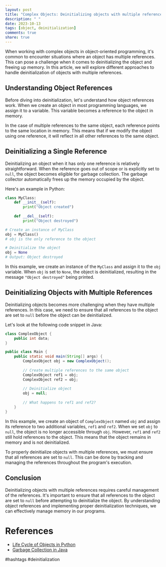 ```yaml
---
layout: post
title: "Complex Objects: Deinitializing objects with multiple references"
description: " "
date: 2023-10-13
tags: [object, deinitialization]
comments: true
share: true
---
```


When working with complex objects in object-oriented programming, it's common to encounter situations where an object has multiple references. This can pose a challenge when it comes to deinitializing the object and freeing up memory. In this article, we will explore different approaches to handle deinitialization of objects with multiple references.

## Understanding Object References ##

Before diving into deinitialization, let's understand how object references work. When we create an object in most programming languages, we assign it to a variable. This variable becomes a reference to the object in memory. 

In the case of multiple references to the same object, each reference points to the same location in memory. This means that if we modify the object using one reference, it will reflect in all other references to the same object.

## Deinitializing a Single Reference ##

Deinitializing an object when it has only one reference is relatively straightforward. When the reference goes out of scope or is explicitly set to `null`, the object becomes eligible for garbage collection. The garbage collector automatically frees up the memory occupied by the object.

Here's an example in Python:

```python
class MyClass:
    def __init__(self):
        print("Object created")
    
    def __del__(self):
        print("Object destroyed")

# Create an instance of MyClass
obj = MyClass()
# obj is the only reference to the object

# Deinitialize the object
obj = None
# Output: Object destroyed
```

In this example, we create an instance of the `MyClass` and assign it to the `obj` variable. When `obj` is set to `None`, the object is deinitialized, resulting in the message `"Object destroyed"` being printed.

## Deinitializing Objects with Multiple References ##

Deinitializing objects becomes more challenging when they have multiple references. In this case, we need to ensure that all references to the object are set to `null` before the object can be deinitialized.

Let's look at the following code snippet in Java:

```java
class ComplexObject {
    public int data;
}

public class Main {
    public static void main(String[] args) {
        ComplexObject obj = new ComplexObject();
        
        // Create multiple references to the same object
        ComplexObject ref1 = obj;
        ComplexObject ref2 = obj;
        
        // Deinitialize object
        obj = null;
        
        // What happens to ref1 and ref2?
    }
}
```

In this example, we create an object of `ComplexObject` named `obj` and assign its reference to two additional variables, `ref1` and `ref2`. When we set `obj` to `null`, the object is no longer accessible through `obj`. However, `ref1` and `ref2` still hold references to the object. This means that the object remains in memory and is not deinitialized.

To properly deinitialize objects with multiple references, we must ensure that all references are set to `null`. This can be done by tracking and managing the references throughout the program's execution.

## Conclusion ##

Deinitializing objects with multiple references requires careful management of the references. It's important to ensure that all references to the object are set to `null` before attempting to deinitialize the object. By understanding object references and implementing proper deinitialization techniques, we can effectively manage memory in our programs.

# References #
- [Life Cycle of Objects in Python](https://docs.python.org/3/reference/datamodel.html#object.__del__)
- [Garbage Collection in Java](https://www.oracle.com/webfolder/technetwork/tutorials/obe/java/gc01/index.html)

#hashtags #deinitialization